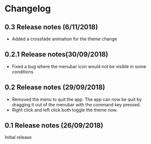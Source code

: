 # Changelog

## 0.3 Release notes (6/11/2018)

- Added a crossfade animation for the theme change

## 0.2.1 Release notes(30/09/2018)

- Fixed a bug where the menubar icon would not be visible in some conditions

## 0.2 Release notes (29/09/2018)

- Removed the menu to quit the app. The app can now be quit by dragging it out of the menubar with the command key pressed.
- Right click and left click both toggle the theme now.

## 0.1 Release notes (26/09/2018)

Initial release